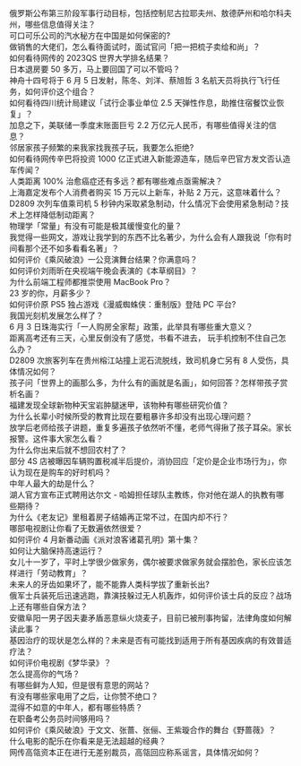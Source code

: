 俄罗斯公布第三阶段军事行动目标，包括控制尼古拉耶夫州、敖德萨州和哈尔科夫州，哪些信息值得关注？  
可口可乐公司的汽水秘方在中国是如何保密的?  
做销售的大佬们，怎么看待面试时，面试官问「把一把梳子卖给和尚」？  
如何看待网传的 2023QS 世界大学排名结果？  
日本退房要 50 多万，马上要回国了可以不管吗？  
神舟十四号将于 6 月 5 日发射，陈冬、刘洋、蔡旭哲 3 名航天员将执行飞行任务，如何评价这个组合？  
如何看待四川统计局建议「试行企事业单位 2.5 天弹性作息，助推住宿餐饮业恢复」？  
加息之下，美联储一季度末账面巨亏 2.2 万亿元人民币，有哪些值得关注的信息？  
邻居家孩子频繁的来我家找我孩子玩，我要怎么拒绝?  
如何看待网传辛巴将投资 1000 亿正式进入新能源造车，随后辛巴官方发文否认造车传闻？  
人类距离 100% 治愈癌症还有多远？都有哪些难点亟需解决？  
上海嘉定发布个人消费者购买 15 万元以上新车，补贴 2 万元，这意味着什么？  
D2809 次列车值乘司机 5 秒钟内采取紧急制动，什么情况下会使用紧急制动？技术上怎样降低制动距离？  
物理学「常量」有没有可能是极其缓慢变化的量？  
我觉得一些网文，游戏让我学到的东西不比名著少，为什么会有人跟我说「你有时间看那个还不如多看看名著」？  
如何评价《乘风破浪》一公竞演舞台结果？你满意吗？  
如何评价刘雨昕在央视端午晚会表演的《本草纲目》？  
为什么前端工程师都推崇使用 MacBook Pro？  
23 岁的你，月薪多少？  
如何评价原 PS5 独占游戏《漫威蜘蛛侠：重制版》登陆 PC 平台?  
我国光刻机发展怎么样了？  
6 月 3 日珠海实行「一人购房全家帮」政策，此举具有哪些重大意义？  
距离高考还有三天，心里反倒没有了感觉，书看不进去， 玩手机控制不住自己怎么办？  
D2809 次旅客列车在贵州榕江站撞上泥石流脱线，致司机身亡另有 8 人受伤，具体情况如何？  
孩子问「世界上的画那么多，为什么有的画就是名画」，如何回答？怎样带孩子赏析名画？  
福建发现全球新物种天宝岩肿腿迷甲，该物种有哪些研究价值？  
为什么长辈小时候所受的教育比现在要粗暴许多却没有出现心理问题？  
放学后老师给孩子讲题，重复多遍孩子依然听不懂，老师气得揪了孩子耳朵。家长报警。这件事大家怎么看？  
为什么你出来后就不想回农村了？  
部分 4S 店被曝因车辆购置税减半后提价，消协回应「定价是企业市场行为」，你认为现在是购车的好时机吗？  
中年人最大的劫是什么？  
湖人官方宣布正式聘用达尔文 - 哈姆担任球队主教练，你对他在湖人的执教有哪些期待？  
为什么《老友记》里租着房子结婚再正常不过，在国内却不行？  
哪部电视剧让你看了无数遍依然很爱？  
如何评价 4 月新番动画《派对浪客诸葛孔明》第十集？  
如何让大脑保持高速运行？  
女儿十一岁了，平时上学很少做家务，偶尔被要求做家务就会摆脸色，家长应该怎样进行「劳动教育」？  
未来人的牙齿如果坏了，能不能靠人类科学拔了重新长出?  
俄军士兵装死后迅速逃跑，靠演技躲过无人机轰炸，如何评价该士兵的反应？战场上还有哪些自保方法？  
安徽阜阳一男子因夫妻矛盾恶意纵火烧麦子，目前已被刑事拘留，法律角度如何解读此事？  
基因治疗的现状是怎么样的？未来是否有可能找到适用于所有基因疾病的有效普适疗法？  
如何评价电视剧《梦华录》？  
怎么提高你的气场？  
有哪些鲜为人知，但是很有意思的网站？  
有没有哪些家电用了之后，让你赞不绝口？  
混得不如意的中年人，都有哪些特质？  
在职备考公务员时间够用吗？  
如何评价《乘风破浪》于文文、张蔷、张俪、王紫璇合作的舞台《野蔷薇》？  
什么电影的配乐在你看来是无法超越的经典？  
网传高瓴资本正在进行无差别裁员，高瓴回应称系谣言，具体情况如何？  
